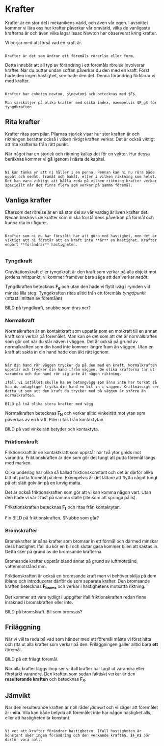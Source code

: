 # Krafter

Krafter är en stor del i mekanikens värld, och även vår egen. I avsnittet kommer vi lära oss hur krafter påverkar vår omvärld, vilka de vanligaste krafterna är och även vilka lagar Isaac Newton har observerat kring krafter. 

Vi börjar med att förså vad en kraft är. 

```admonish info title="Definition"

Krafter är det som ändrar ett föremåls rörerlse eller form.

```

Detta innebär att all typ av förändring i ett föremåls rörelse involverar krafter. När du puttar undan soffan påverkar du den med en kraft. Först hade den ingen hastighet, sen hade den det. Denna förändring förklarar vi med krafter. 

```admonish info title="Storhet och enhet"

Krafter har enheten newton, $\newton$ och betecknas med $F$. 

Man särskiljer på olika krafter med olika index, exempelvis $F_g$ för tyngdkraften

```

## Rita krafter
Krafter ritas som pilar. Pilarnas storlek visar hur stor kraften är och riktningen berättar också i vilken riktigt kraften verkar. Det är också viktigt att rita krafterna från rätt punkt. 

När något har en storlek och riktning kallas det för en vektor. Hur dessa beräknas kommer vi gå igenom i nästa delkapitel. 

```admonish question title="Vad betyder det att krafter har en riktning?"

Ni kan tänka er att ni håller i en penna. Pennan kan ni nu röra både uppåt och nedåt, framåt och bakåt, eller i vilken riktning som helst. Det kan vara viktigt att hålla reda på vilken riktning krafter verkar speciellt när det finns flera som verkar på samma föremål. 
```

## Vanliga krafter
Eftersom det rörelse är en så stor del av vår vardag är även krafter det. Nedan beskrivs de krafter som ni ska förstå dess påverkan på förmål och kunna rita in i figurer. 

```admonish danger title="VIKTIGT"

Krafter som ni nu har förstått har att göra med hastighet, men det är viktigt att ni förstår att en kraft inte **är** en hastighet. Krafter enbart **förändrar** hastigheten.


```


### Tyngdkraft
Gravitationskraft eller tyngdkraft är den kraft som verkar på alla objekt mot jordens mittpunkt, vi kommer framöver bara säga att den verkar *nedåt*. 

Tyngdkraften betecknas $\bm {F_g}$ och utan den hade vi flytit iväg i rymden vid minsta lilla steg. Tyngdkraften ritas alltid från ett föremåls *tyngdpunkt* (oftast i mitten av föremålet)

BILD på tyngdkraft, snubbe som dras ner?

### Normalkraft
Normalkraften är en kontaktkraft som uppstår som en motkraft till en annan kraft som verkar på föremålet. Man kan se det som att det är normalkraften som gör ont när du slår näven i väggen. Det är också på grund av normalkraften som din hand inte kommer längre fram än väggen. Utan en kraft att sakta in din hand hade den åkt rätt igenom. 

```admonish question title="Hur ser det ut med krafterna när man tar sönder väggen?"

När din hand rör väggen trycker du på den med en kraft. Normalkraften uppstår och trycker din hand ifrån väggen. De olika krafterna tar ut varandra och din hand rör sig inte åt någon riktning.

Ifall vi istället skulle ha en betongvägg som ännu inte har torkat så kan du antagligen trycka din hand en bit in i väggen. Kraftmässigt ser detta ut som att den kraft du trycker med på väggen är större än normalkraften.  

BILD på två olika stora krafter med vägg. 

```

Normalkraften betecknas $\bm {F_N}$ och verkar alltid vinkelrätt mot ytan som påverkas av en kraft. Pilen ritas från kontaktytan.

BILD på vad vinkelrätt betyder och kontaktyta. 

### Friktionskraft
Friktionskraft är en kontaktkraft som uppstår när två ytor gnids mot varandra. Friktionskraften är den som gör det tungt att putta föremål längs med marken. 

Olika underlag har olika så kallad friktionskonstant och det är därför olika lätt att putta föremål på dem. Exempelvis är det lättare att flytta något tungt på ett slätt golv än på en lurvig matta. 

Det är också friktionskraften som gör att vi kan komma någon vart. Utan den hade vi varit fast på samma ställe (lite som att springa på is). 

Frikstionskraften betecknas $\bm {F_f}$ och ritas från kontaktytan.

Fin BILD på friktionskraften. SNubbe som går?

### Bromskrafter
Bromskrafter är såna krafter som bromsar in ett förmål och därmed minskar dess hastighet. Ifall du kör en bil och slutar gasa kommer bilen att saktas in. Detta sker på grund av de bromsande krafterna. 

Bromsande krafter uppstår bland annat  på grund av luftmotstånd, vattenmotstånd mm. 

Friktionskraften är också en bromsande kraft men vi behöver skilja på dem ibland och introducerar därför de som separata krafter. Den bromsande kraften betecknas $\bm {F _ {broms}}$ och verkar i hastighetens motsatta riktning.

Det kommer att vara tydligt i uppgifter ifall friktionskraften redan finns inräknad i bromskraften eller inte.

BILD på bromskraft. Bil som bromsas?


## Friläggning
När vi vill ta reda på vad som händer med ett föremål måste vi först hitta och rita ut alla krafter som verkar på den. Friläggningen gäller alltid bara **ett** föremål.

BILD på ett frilagt föremål.

När alla krafter läggs ihop ser vi ifall krafter har tagit ut varandra eller förstärkt varandra. Den kraften som sedan faktiskt verkar är den **resulterande kraften** och betecknas $\bm F_R$.

## Jämvikt

När den resulterande kraften är noll råder *jämvikt* och vi säger att föremålet är i **vila**. Vila kan både betyda att föremålet inte har någon hastighet alls, eller att hastigheten är konstant.

```admonish question title="Varför är $F_R = 0$ vid konstant hastighet?"

Vi vet att krafter förändrar hastigheten. Ifall hastigheten är konstant sker ingen förändring och den verkande kraften, $F_R$ bör därför vara noll. 

```


